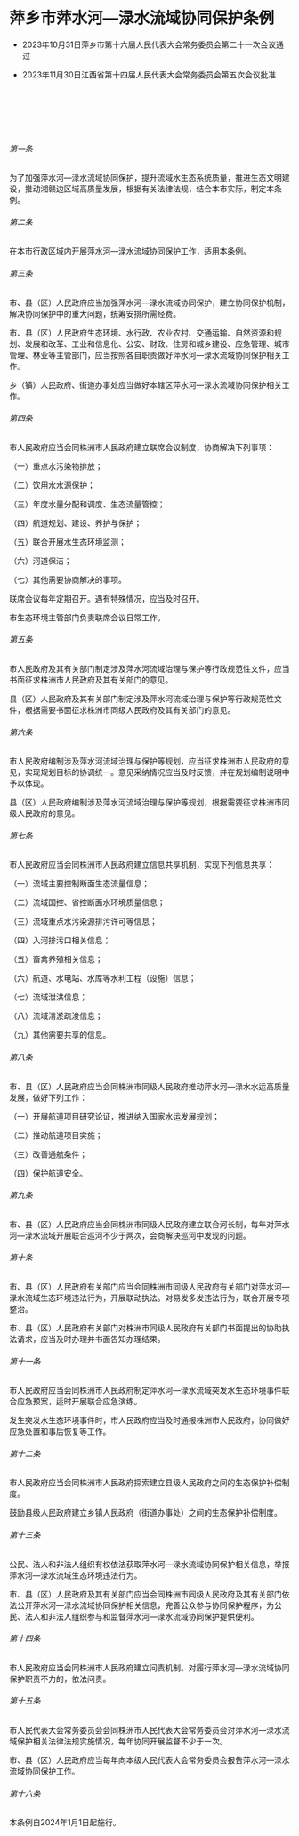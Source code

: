 # 萍乡市萍水河—渌水流域协同保护条例

- 2023年10月31日萍乡市第十六届人民代表大会常务委员会第二十一次会议通过

- 2023年11月30日江西省第十四届人民代表大会常务委员会第五次会议批准

<!-- INFO END -->

​

​

​

###### 第一条

为了加强萍水河—渌水流域协同保护，提升流域水生态系统质量，推进生态文明建设，推动湘赣边区域高质量发展，根据有关法律法规，结合本市实际，制定本条例。

###### 第二条

在本市行政区域内开展萍水河—渌水流域协同保护工作，适用本条例。

###### 第三条

市、县（区）人民政府应当加强萍水河—渌水流域协同保护，建立协同保护机制，解决协同保护中的重大问题，统筹安排所需经费。

市、县（区）人民政府生态环境、水行政、农业农村、交通运输、自然资源和规划、发展和改革、工业和信息化、公安、财政、住房和城乡建设、应急管理、城市管理、林业等主管部门，应当按照各自职责做好萍水河—渌水流域协同保护相关工作。

乡（镇）人民政府、街道办事处应当做好本辖区萍水河—渌水流域协同保护相关工作。

###### 第四条

市人民政府应当会同株洲市人民政府建立联席会议制度，协商解决下列事项：

（一）重点水污染物排放；

（二）饮用水水源保护；

（三）年度水量分配和调度、生态流量管控；

（四）航道规划、建设、养护与保护；

（五）联合开展水生态环境监测；

（六）河道保洁；

（七）其他需要协商解决的事项。

联席会议每年定期召开。遇有特殊情况，应当及时召开。

市生态环境主管部门负责联席会议日常工作。

###### 第五条

市人民政府及其有关部门制定涉及萍水河流域治理与保护等行政规范性文件，应当书面征求株洲市人民政府及其有关部门的意见。

县（区）人民政府及其有关部门制定涉及萍水河流域治理与保护等行政规范性文件，根据需要书面征求株洲市同级人民政府及其有关部门的意见。

###### 第六条

市人民政府编制涉及萍水河流域治理与保护等规划，应当征求株洲市人民政府的意见，实现规划目标的协调统一。意见采纳情况应当及时反馈，并在规划编制说明中予以体现。

县（区）人民政府编制涉及萍水河流域治理与保护等规划，根据需要征求株洲市同级人民政府的意见。

###### 第七条

市人民政府应当会同株洲市人民政府建立信息共享机制，实现下列信息共享：

（一）流域主要控制断面生态流量信息；

（二）流域国控、省控断面水环境质量信息；

（三）流域重点水污染源排污许可等信息；

（四）入河排污口相关信息；

（五）畜禽养殖相关信息；

（六）航道、水电站、水库等水利工程（设施）信息；

（七）流域泄洪信息；

（八）流域清淤疏浚信息；

（九）其他需要共享的信息。

###### 第八条

市、县（区）人民政府应当会同株洲市同级人民政府推动萍水河—渌水水运高质量发展，做好下列工作：

（一）开展航道项目研究论证，推进纳入国家水运发展规划；

（二）推动航道项目实施；

（三）改善通航条件；

（四）保护航道安全。

###### 第九条

市、县（区）人民政府应当会同株洲市同级人民政府建立联合河长制，每年对萍水河—渌水流域开展联合巡河不少于两次，会商解决巡河中发现的问题。

###### 第十条

市、县（区）人民政府有关部门应当会同株洲市同级人民政府有关部门对萍水河—渌水流域生态环境违法行为，开展联动执法。对易发多发违法行为，联合开展专项整治。

市、县（区）人民政府有关部门对株洲市同级人民政府有关部门书面提出的协助执法请求，应当及时办理并书面告知办理结果。

###### 第十一条

市人民政府应当会同株洲市人民政府制定萍水河—渌水流域突发水生态环境事件联合应急预案，适时开展联合应急演练。

发生突发水生态环境事件时，市人民政府应当及时通报株洲市人民政府，协同做好应急处置和事后恢复等工作。

###### 第十二条

市人民政府应当会同株洲市人民政府探索建立县级人民政府之间的生态保护补偿制度。

鼓励县级人民政府建立乡镇人民政府（街道办事处）之间的生态保护补偿制度。

###### 第十三条

公民、法人和非法人组织有权依法获取萍水河—渌水流域协同保护相关信息，举报萍水河—渌水流域生态环境违法行为。

市、县（区）人民政府及其有关部门应当会同株洲市同级人民政府及其有关部门依法公开萍水河—渌水流域协同保护相关信息，完善公众参与协同保护程序，为公民、法人和非法人组织参与和监督萍水河—渌水流域协同保护提供便利。

###### 第十四条

市人民政府应当会同株洲市人民政府建立问责机制。对履行萍水河—渌水流域协同保护职责不力的，依法问责。

###### 第十五条

市人民代表大会常务委员会会同株洲市人民代表大会常务委员会对萍水河—渌水流域保护相关法律法规实施情况，每年协同开展监督不少于一次。

市、县（区）人民政府应当每年向本级人民代表大会常务委员会报告萍水河—渌水流域协同保护工作。

###### 第十六条

本条例自2024年1月1日起施行。

